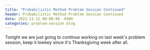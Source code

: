 ```yaml
---
title: "Probabilistic Method Problem Session Continued"
header: Probabilistic Method Problem Session Continued
date: 2021-11-22 00:00:00 -0400
categories: problem-session blog
---
```


Tonight we are just going to continue working on last week's problem
session, keep it lowkey since it's Thanksgiving week after all.

